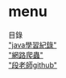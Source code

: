# menu
目錄
<br>
<a href=https://github.com/a26703248/Java0323>"java學習紀錄"</a>
<br>
<a href=https://github.com/a26703248/web-crawler/tree/master/web_crawler01>"網路爬蟲"</a>
<br>
<a href=https://github.com/vincenttuan>"段老師github"</a>
<br>
